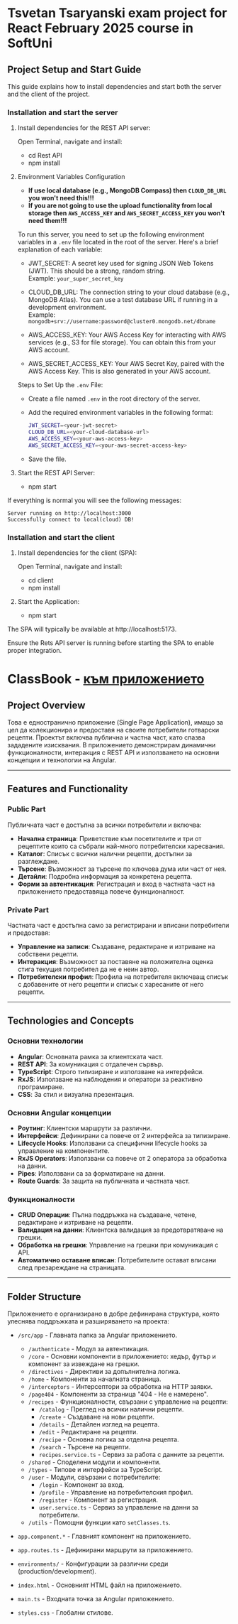 # Tsvetan Tsaryanski exam project for React February 2025 course in SoftUni

## Project Setup and Start Guide

This guide explains how to install dependencies and start both the server and the client of the project.

### Installation and start the server

1.  Install dependencies for the REST API server:

    Open Terminal, navigate and install:

    -   cd Rest API
    -   npm install

2.  Environment Variables Configuration

    -   **If use local database (e.g., MongoDB Compass) then `CLOUD_DB_URL` you won't need this!!!**
    -   **If you are not going to use the upload functionality from local storage then `AWS_ACCESS_KEY` and `AWS_SECRET_ACCESS_KEY` you won't need them!!!**

    To run this server, you need to set up the following environment variables in a `.env` file located in the root of the server. Here's a brief explanation of each variable:

    -   JWT_SECRET: A secret key used for signing JSON Web Tokens (JWT). This should be a strong, random string.  
         Example: `your_super_secret_key`

    -   CLOUD_DB_URL: The connection string to your cloud database (e.g., MongoDB Atlas). You can use a test database URL if running in a development environment.  
         Example: `mongodb+srv://username:password@cluster0.mongodb.net/dbname`

    -   AWS_ACCESS_KEY: Your AWS Access Key for interacting with AWS services (e.g., S3 for file storage). You can obtain this from your AWS account.

    -   AWS_SECRET_ACCESS_KEY: Your AWS Secret Key, paired with the AWS Access Key. This is also generated in your AWS account.

    Steps to Set Up the `.env` File:

    -   Create a file named `.env` in the root directory of the server.
    -   Add the required environment variables in the following format:

        ```sh
        JWT_SECRET=<your-jwt-secret>
        CLOUD_DB_URL=<your-cloud-database-url>
        AWS_ACCESS_KEY=<your-aws-access-key>
        AWS_SECRET_ACCESS_KEY=<your-aws-secret-access-key>
        ```

    -   Save the file.

3.  Start the REST API Server:

    -   npm start

If everything is normal you will see the following messages:

    Server running on http://localhost:3000
    Successfully connect to local(cloud) DB!

### Installation and start the client

1.  Install dependencies for the client (SPA):

    Open Terminal, navigate and install:

    -   cd client
    -   npm install

2.  Start the Application:

    -   npm start

The SPA will typically be available at http://localhost:5173.

Ensure the Rets API server is running before starting the SPA to enable proper integration.

<!------------------------------------------------------------------------------------------------------------------------------------------------------------------>

# ClassBook - [към приложението](https://classbook-client-for-render.onrender.com)

## Project Overview

Това е едностранично приложение (Single Page Application), имащо за цел да колекционира и предоставя на своите потребители готварски рецепти. Проектът включва публична и частна част, като спазва зададените изисквания. В приложението демонстрирам динамични функционалности, интеракция с REST API и използването на основни концепции и технологии на Angular.

---

## Features and Functionality

### Public Part

Публичната част е достъпна за всички потребители и включва:

-   **Начална страница**: Приветствие към посетителите и три от рецептите които са събрали най-много потребителски харесвания.
-   **Каталог**: Списък с всички налични рецепти, достъпни за разглеждане.
-   **Търсене**: Възможност за търсене по ключова дума или част от нея.
-   **Детайли**: Подробна информация за конкретена рецепта.
-   **Форми за автентикация**: Регистрация и вход в частната част на приложението предоставяща повече функционалност.

### Private Part

Частната част е достъпна само за регистрирани и вписани потребители и предоставя:

-   **Управление на записи**: Създаване, редактиране и изтриване на собствени рецепти.
-   **Интеракция**: Възможност за поставяне на положителна оценка стига текущия потребител да не е неин автор.
-   **Потребителски профил**: Профила на потребителя включващ списък с добавените от него рецепти и списък с харесаните от него рецепти.

---

## Technologies and Concepts

### Основни технологии

-   **Angular**: Основната рамка за клиентската част.
-   **REST API**: За комуникация с отдалечен сървър.
-   **TypeScript**: Строго типизиране и използване на интерфейси.
-   **RxJS**: Използване на наблюдения и оператори за реактивно програмиране.
-   **CSS**: За стил и визуална презентация.

### Основни Angular концепции

-   **Роутинг**: Клиентски маршрути за различни.
-   **Интерфейси**: Дефинирани са повече от 2 интерфейса за типизиране.
-   **Lifecycle Hooks**: Използвани са специфични lifecycle hooks за управление на компонентите.
-   **RxJS Operators**: Използвани са повече от 2 оператора за обработка на данни.
-   **Pipes**: Използвани са за форматиране на данни.
-   **Route Guards**: За защита на публичната и частната част.

### Функционалности

-   **CRUD Операции**: Пълна поддръжка на създаване, четене, редактиране и изтриване на рецепти.
-   **Валидация на данни**: Клиентска валидация за предотвратяване на грешки.
-   **Обработка на грешки**: Управление на грешки при комуникация с API.
-   **Автоматично оставане вписан**: Потребителите остават вписани след презареждане на страницата.

---

## Folder Structure

Приложението е организирано в добре дефинирана структура, която улеснява поддръжката и разширяването на проекта:

-   `/src/app` - Главната папка за Angular приложението.

    -   `/authenticate` - Модул за автентикация.
    -   `/core` - Основни компоненти в приложението: хедър, футър и компонент за извеждане на грешки.
    -   `/directives` - Директиви за допълнителна логика.
    -   `/home` - Компоненти за началната страница.
    -   `/interceptors` - Интерсептори за обработка на HTTP заявки.
    -   `/page404` - Компоненти за страница "404 - Не е намерено".
    -   `/recipes` - Функционалности, свързани с управление на рецепти:
        -   `/catalog` - Преглед на всички налични рецепти.
        -   `/create` - Създаване на нови рецепти.
        -   `/details` - Детайлен изглед на рецепта.
        -   `/edit` - Редактиране на рецепти.
        -   `/recipe` - Основна логика за отделна рецепта.
        -   `/search` - Търсене на рецепти.
        -   `recipes.service.ts` - Сервиз за работа с данните за рецепти.
    -   `/shared` - Споделени модули и компоненти.
    -   `/types` - Типове и интерфейси за TypeScript.
    -   `/user` - Модули, свързани с потребителите:
        -   `/login` - Компонент за вход.
        -   `/profile` - Управление на потребителския профил.
        -   `/register` - Компонент за регистрация.
        -   `user.service.ts` - Сервиз за управление на данни за потребители.
    -   `/utils` - Помощни функции като `setClasses.ts`.

-   `app.component.*` - Главният компонент на приложението.
-   `app.routes.ts` - Дефинирани маршрути за приложението.
-   `environments/` - Конфигурации за различни среди (production/development).
-   `index.html` - Основният HTML файл на приложението.
-   `main.ts` - Входната точка за Angular приложението.
-   `styles.css` - Глобални стилове.
